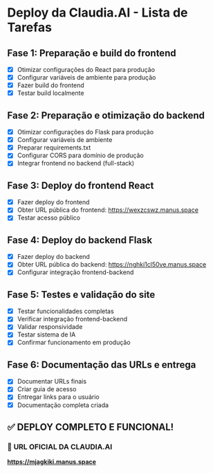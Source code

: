 # Deploy da Claudia.AI - Lista de Tarefas

## Fase 1: Preparação e build do frontend
- [x] Otimizar configurações do React para produção
- [x] Configurar variáveis de ambiente para produção
- [x] Fazer build do frontend
- [x] Testar build localmente

## Fase 2: Preparação e otimização do backend
- [x] Otimizar configurações do Flask para produção
- [x] Configurar variáveis de ambiente
- [x] Preparar requirements.txt
- [x] Configurar CORS para domínio de produção
- [x] Integrar frontend no backend (full-stack)

## Fase 3: Deploy do frontend React
- [x] Fazer deploy do frontend
- [x] Obter URL pública do frontend: https://wexzcswz.manus.space
- [x] Testar acesso público

## Fase 4: Deploy do backend Flask
- [x] Fazer deploy do backend
- [x] Obter URL pública do backend: https://nghki1cl50ve.manus.space
- [x] Configurar integração frontend-backend

## Fase 5: Testes e validação do site
- [x] Testar funcionalidades completas
- [x] Verificar integração frontend-backend
- [x] Validar responsividade
- [x] Testar sistema de IA
- [x] Confirmar funcionamento em produção

## Fase 6: Documentação das URLs e entrega
- [x] Documentar URLs finais
- [x] Criar guia de acesso
- [x] Entregar links para o usuário
- [x] Documentação completa criada

## ✅ **DEPLOY COMPLETO E FUNCIONAL!**

### 🌟 **URL OFICIAL DA CLAUDIA.AI**
**https://mjagkiki.manus.space**

